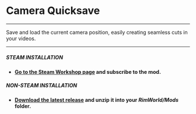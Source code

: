 # Camera Quicksave

---

Save and load the current camera position, easily creating seamless cuts in your videos.

---

##### STEAM INSTALLATION
- **[Go to the Steam Workshop page](https://steamcommunity.com/sharedfiles/filedetails/?id=1928812111]) and subscribe to the mod.**

##### NON-STEAM INSTALLATION
- **[Download the latest release](https://github.com/thecodewarrior/CameraQuicksave/releases/latest) and unzip it into your *RimWorld/Mods* folder.**
